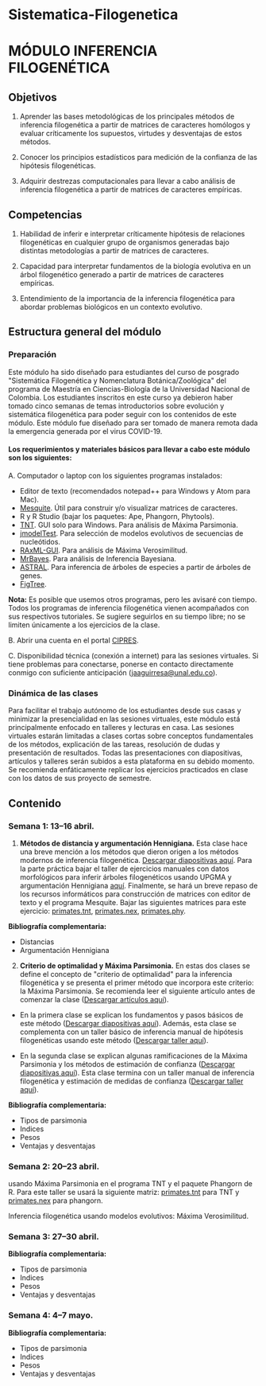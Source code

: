 # Sistematica-Filogenetica

# MÓDULO INFERENCIA FILOGENÉTICA


## Objetivos

1. Aprender las bases metodológicas de los principales métodos de inferencia filogenética a partir de matrices de caracteres homólogos y evaluar críticamente los supuestos, virtudes y desventajas de estos métodos.

2. Conocer los principios estadísticos para medición de la confianza de las hipótesis filogenéticas.  

3. Adquirir destrezas computacionales para llevar a cabo análisis de inferencia filogenética a partir de matrices de caracteres empíricas.

## Competencias

1. Habilidad de inferir e interpretar críticamente hipótesis de relaciones filogenéticas en cualquier grupo de organismos generadas bajo distintas metodologías a partir de matrices de caracteres.

2. Capacidad para interpretar fundamentos de la biología evolutiva en un árbol filogenético generado a partir de matrices de caracteres empíricas.

3. Entendimiento de la importancia de la inferencia filogenética para abordar problemas biológicos en un contexto evolutivo.

## Estructura general del módulo

### Preparación

Este módulo ha sido diseñado para estudiantes del curso de posgrado "Sistemática Filogenética y Nomenclatura Botánica/Zoológica" del programa de Maestría en Ciencias-Biología de la Universidad Nacional de Colombia. Los estudiantes inscritos en este curso ya debieron haber tomado cinco semanas de temas introductorios sobre evolución y sistemática filogenética para poder seguir con los contenidos de este módulo. Este módulo fue diseñado para ser tomado de manera remota dada la emergencia generada por el virus COVID-19. 

#### Los requerimientos y materiales básicos para llevar a cabo este módulo son los siguientes:

A. Computador o laptop con los siguientes programas instalados: 
- Editor de texto (recomendados notepad++ para Windows y Atom para Mac).
- [Mesquite](https://www.mesquiteproject.org/). Útil para construir y/o visualizar matrices de caracteres.
- R y R Studio (bajar los paquetes: Ape, Phangorn, Phytools).
- [TNT](http://www.lillo.org.ar/phylogeny/tnt/). GUI solo para Windows. Para análisis de Máxima Parsimonia.
- [jmodelTest](https://github.com/ddarriba/jmodeltest2). Para selección de modelos evolutivos de secuencias de nucleótidos.
- [RAxML-GUI](https://antonellilab.github.io/raxmlGUI/). Para análisis de Máxima Verosimilitud.
- [MrBayes](http://nbisweden.github.io/MrBayes/download.html). Para análisis de Inferencia Bayesiana.
- [ASTRAL](https://github.com/smirarab/ASTRAL/blob/master/README.md). Para inferencia de árboles de especies a partir de árboles de genes.
- [FigTree](https://github.com/rambaut/figtree/releases).

**Nota:** Es posible que usemos otros programas, pero les avisaré con tiempo. Todos los programas de inferencia filogenética vienen acompañados con sus respectivos tutoriales. Se sugiere seguirlos en su tiempo libre; no se limiten únicamente a los ejercicios de la clase.  

B. Abrir una cuenta en el portal [CIPRES](http://www.phylo.org/).

C. Disponibilidad técnica (conexión a internet) para las sesiones virtuales. Si tiene problemas para conectarse, ponerse en contacto directamente conmigo con suficiente anticipación (jaaguirresa@unal.edu.co).

### Dinámica de las clases

Para facilitar el trabajo autónomo de los estudiantes desde sus casas y minimizar la presencialidad en las sesiones virtuales, este módulo está principalmente enfocado en talleres y lecturas en casa. Las sesiones virtuales estarán limitadas a clases cortas sobre conceptos fundamentales de los métodos, explicación de las tareas, resolución de dudas y presentación de resultados. Todas las presentaciones con diapositivas, artículos y talleres serán subidos a esta plataforma en su debido momento. Se recomienda enfáticamente replicar los ejercicios practicados en clase con los datos de sus proyecto de semestre.

## Contenido

### Semana 1: 13–16 abril.

1. **Métodos de distancia y argumentación Hennigiana.** Esta clase hace una breve mención a los métodos que dieron origen a los métodos modernos de inferencia filogenética. [Descargar diapositivas aquí](enlace). Para la parte práctica bajar el taller de ejercicios manuales con datos morfológicos para inferir árboles filogenéticos usando UPGMA y argumentación Hennigiana [aquí](enlace). Finalmente, se hará un breve repaso de los recursos informáticos para construcción de matrices con editor de texto y el programa Mesquite. Bajar las siguientes matrices para este ejercicio: [primates.tnt](enlace), [primates.nex](enlace), [primates.phy](enlace).

__Bibliografía complementaria:__

- Distancias
- Argumentación Hennigiana

2. **Criterio de optimalidad y Máxima Parsimonia.** En estas dos clases se define el concepto de "criterio de optimalidad" para la inferencia filogenética y se presenta el primer método que incorpora este criterio: la Máxima Parsimonia. Se recomienda leer el siguiente artículo antes de comenzar la clase ([Descargar artículos aquí](enlace)). 

- En la primera clase se explican los fundamentos y pasos básicos de este método ([Descargar diapositivas aquí](enlace)). Además, esta clase se complementa con un taller básico de inferencia manual de hipótesis filogenéticas usando este método ([Descargar taller aquí](enlace)). 

- En la segunda clase se explican algunas ramificaciones de la Máxima Parsimonia y los métodos de estimación de confianza ([Descargar diapositivas aquí](enlace)). Esta clase termina con un taller manual de inferencia filogenética y estimación de medidas de confianza ([Descargar taller aquí](enlace)). 

__Bibliografía complementaria:__

- Tipos de parsimonia
- Indices
- Pesos
- Ventajas y desventajas

### Semana 2: 20–23 abril. 
usando Máxima Parsimonia en el programa TNT y el paquete Phangorn de R. Para este taller se usará la siguiente matriz: [primates.tnt](enlace) para TNT y [primates.nex](enlace) para phangorn. 

Inferencia filogenética usando modelos evolutivos: Máxima Verosimilitud.

### Semana 3: 27–30 abril.

__Bibliografía complementaria:__

- Tipos de parsimonia
- Indices
- Pesos
- Ventajas y desventajas


### Semana 4: 4–7 mayo.

__Bibliografía complementaria:__

- Tipos de parsimonia
- Indices
- Pesos
- Ventajas y desventajas





